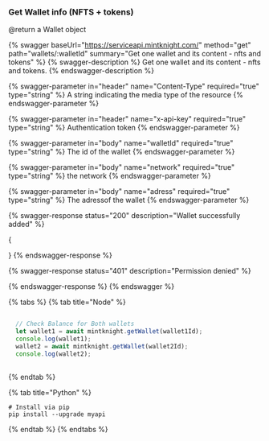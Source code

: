 ### Get Wallet info (NFTS + tokens)


@return a Wallet object

{% swagger baseUrl="https://serviceapi.mintknight.com/" method="get" path="wallets/:walletId" summary="Get one wallet and its content - nfts and tokens" %} {% swagger-description %} Get one wallet and its content - nfts and tokens. {% endswagger-description %}

{% swagger-parameter in="header" name="Content-Type" required="true" type="string" %} A string indicating the media type of the resource {% endswagger-parameter %}

{% swagger-parameter in="header" name="x-api-key" required="true" type="string" %} Authentication token {% endswagger-parameter %}

{% swagger-parameter in="body" name="walletId" required="true" type="string" %} The id of the wallet {% endswagger-parameter %}

{% swagger-parameter in="body" name="network" required="true" type="string" %} the network {% endswagger-parameter %}

{% swagger-parameter in="body" name="adress" required="true" type="string" %} The adressof the wallet {% endswagger-parameter %}




{% swagger-response status="200" description="Wallet successfully added" %}

{

}
{% endswagger-response %}

{% swagger-response status="401" description="Permission denied" %}

{% endswagger-response %} {% endswagger %}




{% tabs %}
{% tab title="Node" %}
```javascript

  // Check Balance for Both wallets
  let wallet1 = await mintknight.getWallet(wallet1Id);
  console.log(wallet1);
  wallet2 = await mintknight.getWallet(wallet2Id);
  console.log(wallet2);
  
```
{% endtab %}

{% tab title="Python" %}
```
# Install via pip
pip install --upgrade myapi
```
{% endtab %}
{% endtabs %}


